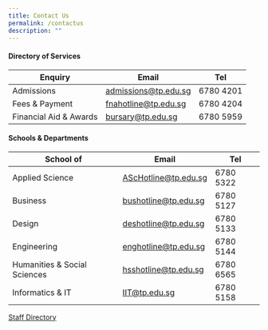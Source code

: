 ```yaml
---
title: Contact Us
permalink: /contactus
description: ""
---
```

#### **Directory of Services**


|   **Enquiry**    |**Email**  | **Tel** |
| ----------- | -------- | -------- |
| Admissions    | admissions@tp.edu.sg | 6780 4201 |
Fees & Payment | fnahotline@tp.edu.sg | 6780 4204|
Financial Aid & Awards | bursary@tp.edu.sg | 6780 5959

#### **Schools & Departments**


| **School of** | **Email** | **Tel**|
| -------- | -------- | -------- |
| Applied Science | AScHotline@tp.edu.sg | 6780 5322|
| Business | bushotline@tp.edu.sg | 6780 5127|
| Design | deshotline@tp.edu.sg | 6780 5133 |
| Engineering | enghotline@tp.edu.sg |6780 5144 |
| Humanities & Social Sciences | hsshotline@tp.edu.sg | 6780 6565 |
| Informatics & IT | IIT@tp.edu.sg |6780 5158 |

[Staff Directory](https://www.sgdi.gov.sg/ministries/moe/statutory-boards/tp)